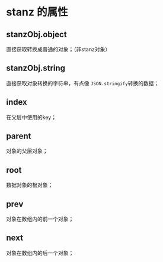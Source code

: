 # stanz 的属性

## stanzObj.object

直接获取转换成普通的对象；（非stanz对象）

## stanzObj.string

直接获取对象转换的字符串，有点像 `JSON.stringify`转换的数据；

## index

在父层中使用的key；

## parent

对象的父层对象；

## root

数据对象的根对象；

## prev

对象在数组内的前一个对象；

## next

对象在数组内的后一个对象；